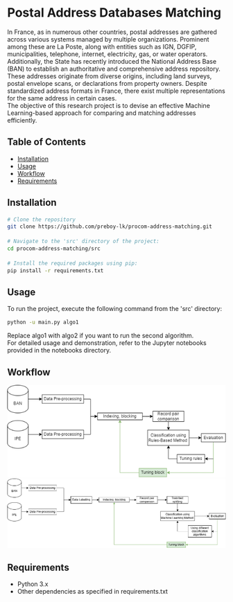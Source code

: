 # Postal Address Databases Matching
In France, as in numerous other countries, postal addresses are gathered across various systems managed by multiple organizations. Prominent among these are La Poste, along with entities such as IGN, DGFIP, municipalities, telephone, internet, electricity, gas, or water operators. Additionally, the State has recently introduced the National Address Base (BAN) to establish an authoritative and comprehensive address repository.
These addresses originate from diverse origins, including land surveys, postal envelope scans, or declarations from property owners. Despite standardized address formats in France, there exist multiple representations for the same address in certain cases. </br>
The objective of this research project is to devise an effective Machine Learning-based approach for comparing and matching addresses efficiently.

## Table of Contents
- [Installation](#installation)
- [Usage](#usage)
- [Workflow](#workflow)
- [Requirements](#requirements)

## Installation

```bash
# Clone the repository
git clone https://github.com/preboy-lk/procom-address-matching.git

# Navigate to the 'src' directory of the project:
cd procom-address-matching/src

# Install the required packages using pip:
pip install -r requirements.txt
```

## Usage
To run the project, execute the following command from the 'src' directory:
```bash
python -u main.py algo1
```
Replace algo1 with algo2 if you want to run the second algorithm. </br>
For detailed usage and demonstration, refer to the Jupyter notebooks provided in the notebooks directory.
## Workflow
![alt text](https://github.com/preboy-lk/procom-address-matching/blob/main/diagrams/Algo1.png)
![alt text](https://github.com/preboy-lk/procom-address-matching/blob/main/diagrams/Algo2.png)
## Requirements
- Python 3.x
- Other dependencies as specified in requirements.txt
